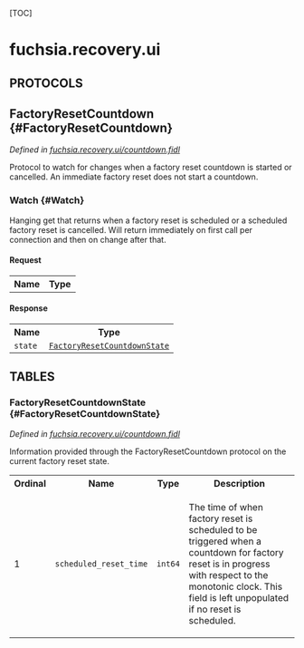 [TOC]

# fuchsia.recovery.ui


## **PROTOCOLS**

## FactoryResetCountdown {#FactoryResetCountdown}
*Defined in [fuchsia.recovery.ui/countdown.fidl](https://fuchsia.googlesource.com/fuchsia/+/master/sdk/fidl/fuchsia.recovery.ui/countdown.fidl#21)*

<p>Protocol to watch for changes when a factory reset countdown is started or
cancelled. An immediate factory reset does not start a countdown.</p>

### Watch {#Watch}

<p>Hanging get that returns when a factory reset is scheduled or a
scheduled factory reset is cancelled. Will return immediately on first
call per connection and then on change after that.</p>

#### Request
<table>
    <tr><th>Name</th><th>Type</th></tr>
    </table>


#### Response
<table>
    <tr><th>Name</th><th>Type</th></tr>
    <tr>
            <td><code>state</code></td>
            <td>
                <code><a class='link' href='#FactoryResetCountdownState'>FactoryResetCountdownState</a></code>
            </td>
        </tr></table>







## **TABLES**

### FactoryResetCountdownState {#FactoryResetCountdownState}


*Defined in [fuchsia.recovery.ui/countdown.fidl](https://fuchsia.googlesource.com/fuchsia/+/master/sdk/fidl/fuchsia.recovery.ui/countdown.fidl#11)*

<p>Information provided through the FactoryResetCountdown protocol on the
current factory reset state.</p>


<table>
    <tr><th>Ordinal</th><th>Name</th><th>Type</th><th>Description</th></tr>
    <tr>
            <td>1</td>
            <td><code>scheduled_reset_time</code></td>
            <td>
                <code>int64</code>
            </td>
            <td><p>The time of when factory reset is scheduled to be triggered when a
countdown for factory reset is in progress with respect to the monotonic
clock. This field is left unpopulated if no reset is scheduled.</p>
</td>
        </tr></table>











